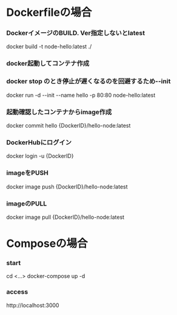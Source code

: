 # Dockerfileの場合

### DockerイメージのBUILD. Ver指定しないとlatest
docker build -t node-hello:latest ./

### docker起動してコンテナ作成
### docker stop のとき停止が遅くなるのを回避するため--init
docker run -d --init --name hello -p 80:80 node-hello:latest

### 起動確認したコンテナからimage作成
docker commit hello {DockerID}/hello-node:latest

### DockerHubにログイン
docker login -u {DockerID}

### imageをPUSH
docker image push {DockerID}/hello-node:latest

### imageのPULL
docker image pull {DockerID}/hello-node:latest


# Composeの場合
### start
cd <...>
docker-compose up -d

### access
http://localhost:3000
